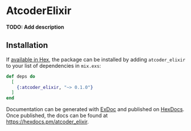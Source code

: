 # AtcoderElixir

**TODO: Add description**

## Installation

If [available in Hex](https://hex.pm/docs/publish), the package can be installed
by adding `atcoder_elixir` to your list of dependencies in `mix.exs`:

```elixir
def deps do
  [
    {:atcoder_elixir, "~> 0.1.0"}
  ]
end
```

Documentation can be generated with [ExDoc](https://github.com/elixir-lang/ex_doc)
and published on [HexDocs](https://hexdocs.pm). Once published, the docs can
be found at <https://hexdocs.pm/atcoder_elixir>.

